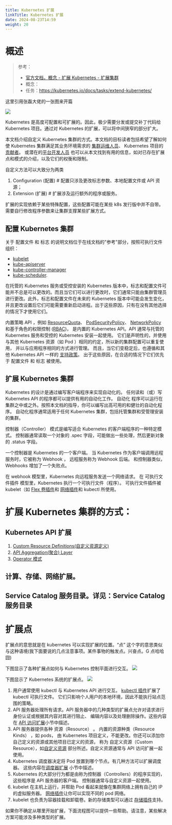 ```yaml
---
title: Kubernetes 扩展
linkTitle: Kubernetes 扩展
date: 2024-08-23T14:59
weight: 20
---
```



# 概述

> 参考：
> - [官方文档，概念 - 扩展 Kubernetes - 扩展集群](https://kubernetes.io/docs/concepts/extend-kubernetes/extend-cluster/)
> - 概念：
> - 任务：<https://kubernetes.io/docs/tasks/extend-kubernetes/>

这里引用张磊大佬的一张图来开篇

![](https://notes-learning.oss-cn-beijing.aliyuncs.com/eo9qpz/1619144340194-3bfc699a-f6ca-4732-b4f2-0d49c7512b1a.jpeg)

Kubernetes 是高度可配置和可扩展的。因此，极少需要分发或提交补丁代码给 Kubernetes 项目。通过对 Kubernetes 的扩展，可以将中间狭窄的部分扩大。

本文档介绍自定义 Kubernetes 集群的方式。本文档的目标读者包括希望了解如何使 Kubernetes 集群满足其业务环境需求的 [集群运维人员](https://kubernetes.io/zh/docs/reference/glossary/?all=true#term-cluster-operator)、 Kubernetes 项目的[贡献者](https://kubernetes.io/zh/docs/reference/glossary/?all=true#term-contributor)。 或潜在的[平台开发人员](https://kubernetes.io/zh/docs/reference/glossary/?all=true#term-platform-developer) 也可以从本文找到有用的信息，如对已存在扩展点和模式的介绍，以及它们的权衡和限制。

自定义方法可以大致分为两类

1. Configuration (配置) # 配置只涉及更改标志参数、本地配置文件或 API 资源；
2. Extension (扩展) # 扩展涉及运行额外的程序或服务。

扩展的实现依赖于某些特殊配置，这些配置可能在某些 k8s 发行版中并不自带。需要自行修改程序参数来让集群支撑某些扩展方式。

## 配置 Kubernetes 集群

关于 配置文件 和 标志 的说明文档位于在线文档的"参考"部分，按照可执行文件组织：

- [kubelet](https://kubernetes.io/zh/docs/reference/command-line-tools-reference/kubelet/)
- [kube-apiserver](https://kubernetes.io/zh/docs/reference/command-line-tools-reference/kube-apiserver/)
- [kube-controller-manager](https://kubernetes.io/zh/docs/reference/command-line-tools-reference/kube-controller-manager/)
- [kube-scheduler](https://kubernetes.io/zh/docs/reference/command-line-tools-reference/kube-scheduler/).

在托管的 Kubernetes 服务或受控安装的 Kubernetes 版本中，标志和配置文件可能并不总是可以更改的。而且当它们可以进行更改时，它们通常只能由集群管理员进行更改。此外，标志和配置文件在未来的 Kubernetes 版本中可能会发生变化，并且更改设置后它们可能需要重新启动进程。出于这些原因，只有在没有其他选择的情况下才使用它们。

内置策略 API ，例如 [ResourceQuota](https://kubernetes.io/zh/docs/concepts/policy/resource-quotas/)、 [PodSecurityPolicy](https://kubernetes.io/zh/docs/concepts/policy/pod-security-policy/)、 [NetworkPolicy](https://kubernetes.io/zh/docs/concepts/services-networking/network-policies/) 和基于角色的权限控制 ([RBAC](https://kubernetes.io/zh/docs/reference/access-authn-authz/rbac/))， 是内置的 Kubernetes API。API 通常与托管的 Kubernetes 服务和受控的 Kubernetes 安装一起使用。 它们是声明性的，并使用与其他 Kubernetes 资源（如 Pod ）相同的约定，所以新的集群配置可以重复使用， 并以与应用程序相同的方式进行管理。 而且，当它们变稳定后，也遵循和其他 Kubernetes API 一样的 [支持政策](https://kubernetes.io/docs/reference/using-api/deprecation-policy/)。 出于这些原因，在合适的情况下它们优先于 配置文件 和 标志 被使用。

## 扩展 Kubernetes 集群

Kubernetes 的设计是通过编写客户端程序来实现自动化的。 任何读和（或）写 Kubernetes API 的程序都可以提供有用的自动化工作。 自动化 程序可以运行在集群之中或之外。按照本文档的指导，你可以编写出高可用的和健壮的自动化程序。 自动化程序通常适用于任何 Kubernetes 集群，包括托管集群和受管理安装的集群。

控制器（Controller） 模式是编写适合 Kubernetes 的客户端程序的一种特定模式。 控制器通常读取一个对象的 .spec 字段，可能做出一些处理，然后更新对象的 .status 字段。

一个控制器是 Kubernetes 的一个客户端。 当 Kubernetes 作为客户端调用远程服务时，它被称为 Webhook ， 远程服务称为 Webhook 后端。 和控制器类似，Webhooks 增加了一个失败点。

在 webhook 模型里，Kubernetes 向远程服务发送一个网络请求。 在 可执行文件插件 模型里，Kubernetes 执行一个可执行文件（程序）。 可执行文件插件被 kubelet（如 [Flex 卷插件](https://github.com/kubernetes/community/blob/master/contributors/devel/flexvolume.md)和 [网络插件](https://kubernetes.io/zh/docs/concepts/extend-kubernetes/compute-storage-net/network-plugins/)和 kubectl 所使用。

# 扩展 Kubernetes 集群的方式：

## Kubernetes API 扩展

1. [Custom Resource Definitions(自定义资源定义)](docs/10.云原生/Kubernetes/Kubernetes%20扩展/Custom%20Resource%20Definitions(CRD).md)
2. [API Aggregation(聚合) Layer](docs/10.云原生/Kubernetes/Kubernetes%20扩展/API%20Aggregation(聚合)%20Layer.md)
3. [Operator 模式](docs/10.云原生/Kubernetes/Kubernetes%20扩展/Operator%20模式.md)

## 计算、存储、网络扩展。

## Service Catalog 服务目录。详见：Service Catalog 服务目录

# 扩展点

扩展点的意思就是在 kubernetes 可以实现扩展的位置。“点” 这个字的意思类似与这种语境(我下面要说的几点注意事项。某件事物的触发点。兴奋点。G 点哈哈囧)

下图显示了各种扩展点如何与 Kubernetes 控制平面进行交互。
![](https://notes-learning.oss-cn-beijing.aliyuncs.com/eo9qpz/1619144357206-5faf80b1-f5f1-4daa-bc39-26ab29976d5e.jpeg)

下图显示了 Kubernetes 系统的扩展点。
![](https://notes-learning.oss-cn-beijing.aliyuncs.com/eo9qpz/1619144364591-352e19a9-91b8-4a9d-a257-13dc02b6008e.jpeg)

1. 用户通常使用 kubectl 与 Kubernetes API 进行交互。 [kubectl 插件](https://kubernetes.io/zh/docs/tasks/extend-kubectl/kubectl-plugins/)扩展了 kubectl 可执行文件。 它们只影响个人用户的本地环境，因此不能执行站点范围的策略。
2. API 服务器处理所有请求。API 服务器中的几种类型的扩展点允许对请求进行身份认证或根据其内容对其进行阻止、 编辑内容以及处理删除操作。这些内容在 [API 访问扩展](https://kubernetes.io/zh/docs/concepts/extend-kubernetes/#api-access-extensions)小节中描述。
3. API 服务器提供各种 资源（Resource） 。 内置的资源种类（Resource Kinds） ，如 pods， 由 Kubernetes 项目定义，不能更改。你还可以添加你自己定义的资源或其他项目已定义的资源， 称为 自定义资源（Custom Resource），如[自定义资源](https://kubernetes.io/zh/docs/concepts/extend-kubernetes/#user-defined-types) 部分所述。自定义资源通常与 API 访问扩展一起使用。
4. Kubernetes 调度器决定将 Pod 放置到哪个节点。有几种方法可以扩展调度器。 这些内容在[调度器扩展](https://kubernetes.io/zh/docs/concepts/extend-kubernetes/#scheduler-extensions) 小节中描述。
5. Kubernetes 的大部分行为都是由称为控制器（Controllers）的程序实现的，这些程序是 API 服务器的客户端。 控制器通常与自定义资源一起使用。
6. kubelet 在主机上运行，并帮助 Pod 看起来就像在集群网络上拥有自己的 IP 的虚拟服务器。 [网络插件](https://kubernetes.io/zh/docs/concepts/extend-kubernetes/#network-plugins/)让你可以实现不同的 pod 网络。
7. kubelet 也负责为容器挂载和卸载卷。新的存储类型可以通过 [存储插件](https://kubernetes.io/docs/concepts/extend-kubernetes/#storage-plugins)支持。

如果你不确定从哪里开始扩展，下面流程图可以提供一些帮助。请注意，某些解决方案可能涉及多种类型的扩展。
